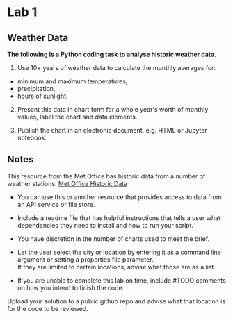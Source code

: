 # Lab 1 

## Weather Data

**The following is a Python coding task to analyse historic weather data.**

1. Use 10+ years of weather data to calculate the monthly averages for: 
  * minimum and maximum temperatures, 
  * precipitation,
  * hours of sunlight.

2. Present this data in chart form for a whole year's worth of monthly values, label the chart and data elements.

3. Publish the chart in an electronic document, e.g. HTML or Jupyter notebook.  


## Notes
This resource from the Met Office has historic data from a number of weather stations. 
[Met Office Historic Data](https://www.metoffice.gov.uk/research/climate/maps-and-data/historic-station-data)

- You can use this or another resource that provides access to data from an API service or file store.

- Include a readme file that has helpful instructions that tells a user what dependencies they need to install and how to run your script.

- You have discretion in the number of charts used to meet the brief.

- Let the user select the city or location by entering it as a command line argument or setting a properties file parameter.  
If they are limited to certain locations, advise what those are as a list.

- If you are unable to complete this lab on time, include #TODO comments on how you intend to finish the code.

Upload your solution to a public github repo and advise what that location is for the code to be reviewed.

